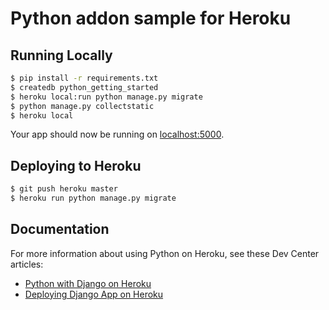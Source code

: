 # Python addon sample for Heroku


## Running Locally


```sh
$ pip install -r requirements.txt
$ createdb python_getting_started
$ heroku local:run python manage.py migrate
$ python manage.py collectstatic
$ heroku local
```

Your app should now be running on [localhost:5000](http://localhost:5000/).

## Deploying to Heroku

```sh
$ git push heroku master
$ heroku run python manage.py migrate
```

## Documentation

For more information about using Python on Heroku, see these Dev Center articles:

- [Python with Django on Heroku](https://devcenter.heroku.com/articles/getting-started-with-python#introduction)
- [Deploying Django App on Heroku](https://devcenter.heroku.com/articles/deploying-python)

